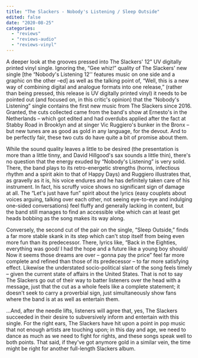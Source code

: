 ```yaml
---
title: "The Slackers - Nobody's Listening / Sleep Outside"
edited: false
date: "2020-08-25"
categories:
  - "reviews"
  - "reviews-audio"
  - "reviews-vinyl"
---
```


A deeper look at the grooves pressed into The Slackers' 12" UV digitally printed vinyl single. Ignoring the, “Gee whiz!” quality of The Slackers' new single \[the “Nobody's Listening 12'' features music on one side and a graphic on the other –ed\] as well as the talking point of, “Well, this is a new way of combining digital and analogue formats into one release,” (rather than being pressed, this release is UV digitally printed vinyl) it needs to be pointed out (and focused on, in this critic's opinion) that the “Nobody's Listening” single contains the first new music from The Slackers since 2016. Granted, the cuts collected came from the band's show at Ernesto's in the Netherlands – which got edited and had overdubs applied after the fact at Stabby Road in Brooklyn and at singer Vic Ruggiero's bunker in the Bronx – but new tunes are as good as gold in any language, for the devout. And to be perfectly fair, these two cuts do have quite a bit of promise about them.

While the sound quality leaves a little to be desired (the presentation is more than a little tinny, and David Hillgood's sax sounds a little thin), there's no question that the energy exuded by “Nobody's Listening” is very solid. There, the band plays to its retro-energetic strengths (horns, infectious rhythm and a spirit akin to that of Happy Days) and Ruggiero illustrates that, as gravelly as it is, his voice endures and he has definitely taken care of his instrument. In fact, his scruffy voice shows no significant sign of damage at all. The “Let's just have fun” spirit about the lyrics (easy couplets about voices arguing, talking over each other, not seeing eye-to-eye and indulging one-sided conversations) feel fluffy and generally lacking in content, but the band still manages to find an accessible vibe which can at least get heads bobbing as the song makes its way along.

Conversely, the second cut of the pair on the single, “Sleep Outside,” finds a far more stable skank in its step which can't stop itself from being even more fun than its predecessor. There, lyrics like, “Back in the Eighties, everything was good/ I had the hope and a future like a young boy should/ Now it seems those dreams are over – gonna pay the price” feel far more complete and refined than those of its predecessor – to far more satisfying effect. Likewise the understated socio-political slant of the song feels timely – given the current state of affairs in the United States. That is not to say The Slackers go out of their way to batter listeners over the head with a message, just that the cut as a whole feels like a complete statement; it doesn't seek to carry a proverbial sign, just simultaneously show fans where the band is at as well as entertain them.

...And, after the needle lifts, listeners will agree that, yes, The Slackers succeeded in their desire to subversively inform and entertain with this single. For the right ears, The Slackers have hit upon a point in pop music that not enough artists are touching upon; in this day and age, we need to dance as much as we need to fight for rights, and these songs speak well to both points. That said, if they've got anymore gold in a similar vein, the time might be right for another full-length Slackers album.
